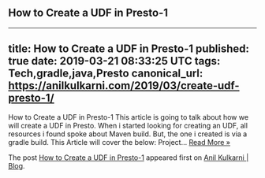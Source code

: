 ## How to Create a UDF in Presto-1

---
title: How to Create a UDF in Presto-1
published: true
date: 2019-03-21 08:33:25 UTC
tags: Tech,gradle,java,Presto
canonical_url: https://anilkulkarni.com/2019/03/create-udf-presto-1/
---

How to Create a UDF in Presto-1 This article is going to talk about how we will create a UDF in Presto. When i started looking for creating an UDF, all resources i found spoke about Maven build. But, the one i created is via a gradle build. This Article will cover the below: Project… [Read More »](https://anilkulkarni.com/2019/03/create-udf-presto-1/)

The post [How to Create a UDF in Presto-1](https://anilkulkarni.com/2019/03/create-udf-presto-1/) appeared first on [Anil Kulkarni | Blog](https://anilkulkarni.com).